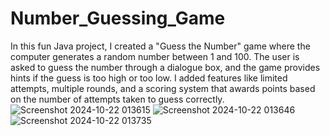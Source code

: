 # Number_Guessing_Game
In this fun Java project, I created a "Guess the Number" game where the computer generates a random number between 1 and 100. The user is asked to guess the number through a dialogue box, and the game provides hints if the guess is too high or too low. I added features like limited attempts, multiple rounds, and a scoring system that awards points based on the number of attempts taken to guess correctly.
![Screenshot 2024-10-22 013615](https://github.com/user-attachments/assets/b7da363b-3810-4548-8382-54a07564abd8)
![Screenshot 2024-10-22 013646](https://github.com/user-attachments/assets/7cb15816-e42b-466b-83b8-4f4cfc01946d)
![Screenshot 2024-10-22 013735](https://github.com/user-attachments/assets/b6c7086e-b715-49e7-af1e-a7a7687fab96)
